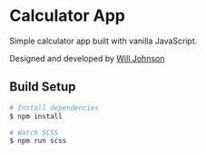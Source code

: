 ﻿# Calculator App
Simple calculator app built with vanilla JavaScript.

Designed and developed by [Will Johnson](https://designbywillj.com)

## Build Setup

``` bash
# Install dependencies
$ npm install

# Watch SCSS
$ npm run scss
```
